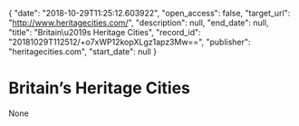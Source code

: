 {
  "date": "2018-10-29T11:25:12.603922", 
  "open_access": false, 
  "target_url": "http://www.heritagecities.com/", 
  "description": null, 
  "end_date": null, 
  "title": "Britain\u2019s Heritage Cities", 
  "record_id": "20181029T112512/+o7xWP12kopXLgz1apz3Mw==", 
  "publisher": "heritagecities.com", 
  "start_date": null
}

# Britain’s Heritage Cities

None